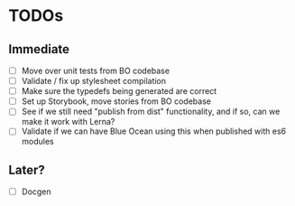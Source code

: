# TODOs

## Immediate

* [ ] Move over unit tests from BO codebase
* [ ] Validate / fix up stylesheet compilation
* [ ] Make sure the typedefs being generated are correct
* [ ] Set up Storybook, move stories from BO codebase
* [ ] See if we still need "publish from dist" functionality, and if so, can we make it work with Lerna?
* [ ] Validate if we can have Blue Ocean using this when published with es6 modules

## Later?

* [ ] Docgen